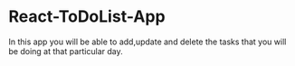 # React-ToDoList-App

In this app you will be able to add,update and delete the tasks that you will be doing at that particular day.
